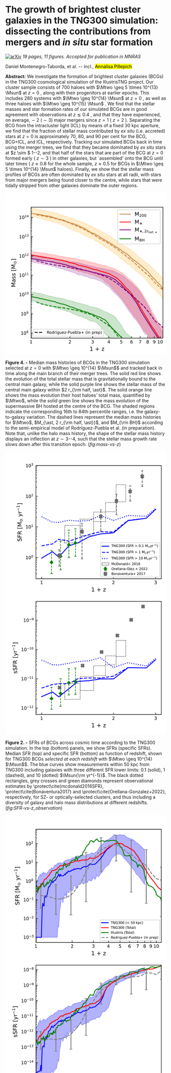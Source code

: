 <div class="macros" style="visibility:hidden;">
$\newcommand{\ensuremath}{}$
$\newcommand{\xspace}{}$
$\newcommand{\object}[1]{\texttt{#1}}$
$\newcommand{\farcs}{{.}''}$
$\newcommand{\farcm}{{.}'}$
$\newcommand{\arcsec}{''}$
$\newcommand{\arcmin}{'}$
$\newcommand{\ion}[2]{#1#2}$
$\newcommand{\textsc}[1]{\textrm{#1}}$
$\newcommand{\hl}[1]{\textrm{#1}}$
$\newcommand{\daniel}[1]{\textbf{{\color{Emerald}{Daniel: #1}}}}$
$\newcommand{\vicente}[1]{\textbf{{\color{violet}{Vicente: #1}}}}$
$\newcommand{\vlad}[1]{\textbf{{\color{cyan}{VAR: #1}}}}$
$\newcommand{\aldo}[1]{\textbf{{\color{orange}{Aldo: #1}}}}$
$\newcommand{\ap}[1]{\textcolor{magenta}{#1}}$
$\newcommand{\todo}[1]{\textcolor{red}{TODO: please #1}}$
$\newcommand{\Msun}{{\rm M}_{\odot}}$
$\newcommand{\Mtwo}{M_{\rm 200}}$
$\newcommand{\Mfive}{M_{\rm 500}}$
$\newcommand{\Rtwo}{R_{\rm 200}}$
$\newcommand{\Rfive}{R_{\rm 500}}$
$\newcommand{\facc}{f_{\rm acc}}$
$\newcommand{\fex}{f_{\rm ex}}$
$\newcommand{\krot}{\kappa_{\rm rot}}$
$\newcommand{\thefootnote}{\fnsymbol{footnote}}$
$\newcommand{\thefootnote}{\arabic{footnote}}$</div>

<div class="macros" style="visibility:hidden;">
$\newcommand{\ensuremath}{}$
$\newcommand{\xspace}{}$
$\newcommand{\object}[1]{\texttt{#1}}$
$\newcommand{\farcs}{{.}''}$
$\newcommand{\farcm}{{.}'}$
$\newcommand{\arcsec}{''}$
$\newcommand{\arcmin}{'}$
$\newcommand{\ion}[2]{#1#2}$
$\newcommand{\textsc}[1]{\textrm{#1}}$
$\newcommand{\hl}[1]{\textrm{#1}}$
$\newcommand{\daniel}[1]{\textbf{{\color{Emerald}{Daniel: #1}}}}$
$\newcommand{\vicente}[1]{\textbf{{\color{violet}{Vicente: #1}}}}$
$\newcommand{\vlad}[1]{\textbf{{\color{cyan}{VAR: #1}}}}$
$\newcommand{\aldo}[1]{\textbf{{\color{orange}{Aldo: #1}}}}$
$\newcommand{\ap}[1]{\textcolor{magenta}{#1}}$
$\newcommand{\todo}[1]{\textcolor{red}{TODO: please #1}}$
$\newcommand{\Msun}{{\rm M}_{\odot}}$
$\newcommand{\Mtwo}{M_{\rm 200}}$
$\newcommand{\Mfive}{M_{\rm 500}}$
$\newcommand{\Rtwo}{R_{\rm 200}}$
$\newcommand{\Rfive}{R_{\rm 500}}$
$\newcommand{\facc}{f_{\rm acc}}$
$\newcommand{\fex}{f_{\rm ex}}$
$\newcommand{\krot}{\kappa_{\rm rot}}$
$\newcommand{\thefootnote}{\fnsymbol{footnote}}$
$\newcommand{\thefootnote}{\arabic{footnote}}$</div>



<div id="title">

# The growth of brightest cluster galaxies in the TNG300 simulation: dissecting the contributions from mergers and _in situ_ star formation

</div>
<div id="comments">

[![arXiv](https://img.shields.io/badge/arXiv-2302.10943-b31b1b.svg)](https://arxiv.org/abs/2302.10943) _19 pages, 11 figures. Accepted for publication in MNRAS_

</div>
<div id="authors">

Daniel Montenegro-Taborda, et al. -- incl., <mark><mark>Annalisa Pillepich</mark></mark>

</div>
<div id="abstract">

**Abstract:** We investigate the formation of brightest cluster galaxies (BCGs) in the TNG300 cosmological simulation of the IllustrisTNG project. Our cluster sample consists of 700 haloes with $\Mtwo \geq 5 \times 10^{13}   \Msun$ at $z=0$ , along with their progenitors at earlier epochs. This includes 280 systems with $\Mtwo \geq 10^{14}   \Msun$ at $z=0$ , as well as three haloes with $\Mtwo \geq 10^{15}   \Msun$ . We find that the stellar masses and star formation rates of our simulated BCGs are in good agreement with observations at $z \lesssim 0.4$ , and that they have experienced, on average, $\sim$ 2 ( $\sim$ 3) major mergers since $z=1$ ( $z=2$ ). Separating the BCG from the intracluster light (ICL) by means of a fixed 30 kpc aperture, we find that the fraction of stellar mass contributed by _ex situ_ (i.e. accreted) stars at $z=0$ is approximately 70, 80, and 90 per cent for the BCG, BCG+ICL, and ICL, respectively. Tracking our simulated BCGs back in time using the merger trees, we find that they became dominated by _ex situ_ stars at $z \sim $ 1--2, and that half of the stars that are part of the BCG at $z=0$ formed early ( $z \sim 3$ ) in other galaxies, but `assembled' onto the BCG until later times ( $z \approx 0.8$ for the whole sample, $z \approx 0.5$ for BCGs in $\Mtwo \geq 5 \times 10^{14}   \Msun$ haloes). Finally, we show that the stellar mass profiles of BCGs are often dominated by _ex situ_ stars at all radii, with stars from major mergers being found closer to the centre, while stars that were tidally stripped from other galaxies dominate the outer regions.

</div>

<div id="div_fig1">

<img src="tmp_2302.10943/./figs_BCGs/formation_history_Mstar_with-inrad_median2_1e14.png" alt="Fig4" width="100%"/>

**Figure 4. -** Median mass histories of BCGs in the TNG300 simulation selected at $z=0$ with $\Mtwo \geq 10^{14}   $\Msun$$ and tracked back in time along the main branch of their merger trees. The solid red line shows the evolution of the total stellar mass that is gravitationally bound to the central main galaxy, while the solid purple line shows the stellar mass of the central main galaxy within $2 r_{\rm half, \ast}$. The solid orange line shows the mass evolution their host haloes' total mass, quantified by $\Mtwo$, while the solid green line shows the mass evolution of the supermassive BH hosted at the centre of the BCG. The shaded regions indicate the corresponding 16th to 84th percentile ranges, i.e. the galaxy-to-galaxy variation. The dashed lines represent the median mass histories for $\Mtwo$, $M_{\ast, 2 r_{\rm half, \ast}}$, and $M_{\rm BH}$ according to the semi-empirical model of Rodríguez-Puebla et al. (in preparation). Note that, unlike the halo mass history, the shape of the stellar mass history displays an inflection at $z \sim 3$--$4$, such that the stellar mass growth rate slows down after this transition epoch. (*fig:mass-vs-z*)

</div>
<div id="div_fig2">

<img src="tmp_2302.10943/./figs_BCGs/history_SFR-sSFR_vs_z_median_observation_v3.png" alt="Fig2" width="100%"/>

**Figure 2. -** SFRs of BCGs across cosmic time according to the TNG300 simulation. In the top (bottom) panels, we show SFRs (specific SFRs). Median SFR (top) and specific SFR (bottom) as function of redshift, shown for TNG300 BCGs _selected at each redshift_ with $\Mtwo \geq 10^{14}   $\Msun$$. The blue curves show measurements within 50 kpc from TNG300 including galaxies with three different SFR lower limits: 0.1 (solid), 1 (dashed), and 10 (dotted) $\Msun{\rm yr^{-1}}$. The black dotted rectangles, grey crosses and green diamonds represent observational estimates by \protect\cite{mcdonald2016SFR}, \protect\cite{Bonaventura2017} and \protect\cite{Orellana-Gonzalez+2022}, respectively, for SZ- or optically-selected clusters, and thus including a diversity of galaxy and halo mass distributions at different redshifts.
	 (*fig:SFR-vs-z_observation*)

</div>
<div id="div_fig3">

<img src="tmp_2302.10943/./figs_BCGs/history_SFR-sSFR_median-v4-AllAperturesFixed_simulation_lower_lim.png" alt="Fig3" width="100%"/>

**Figure 3. -** SF histories of BCGs across cosmic time according to the TNG300 simulation. In the top (bottom) panels, we show SFRs (specific SFRs).
	Median SFR (top) and specific SFR (bottom) as function of redshift, shown for the main progenitors of simulated BCGs selected at $z=0$ with $\Mtwo \geq 10^{14}   $\Msun$$. The solid curves show measurements from TNG300 within 50 kpc (blue) and for the entire central galaxy (red), as well as for the entire central galaxy in Illustris original (green). The blue shaded regions indicate the 16th to 84th percentile range of the $r < 50$ kpc TNG300 measurements. The dashed grey line shows results from the semi-empirical model of Rodríguez-Puebla et al. (in preparation). Null SFR values have been replaced with the minimum measurable values as discussed in \protect\cite{donnari2019}.
	 (*fig:SFR-vs-z_simulation*)

</div>
